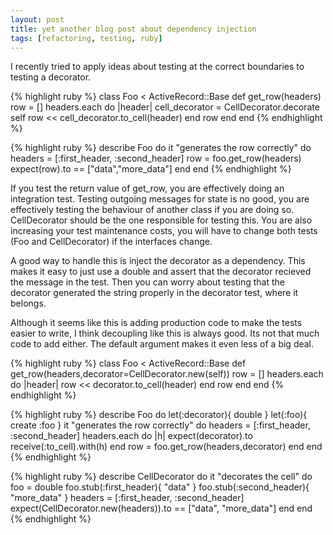 ```yaml
---
layout: post
title: yet another blog post about dependency injection
tags: [refactoring, testing, ruby]
---
```


I recently tried to apply ideas about testing at the correct boundaries to
testing a decorator.

{% highlight ruby %}
class Foo < ActiveRecord::Base
  def get_row(headers)
    row = []
    headers.each do |header|
      cell_decorator = CellDecorator.decorate self
      row << cell_decorator.to_cell(header) 
    end
    row
  end
end
{% endhighlight %}

{% highlight ruby %}
describe Foo do
  it "generates the row correctly" do
    headers = [:first_header, :second_header]
    row = foo.get_row(headers)
    expect(row).to == ["data","more_data"]
  end
end
{% endhighlight %}

If you test the return value of get_row, you are effectively doing an
integration test. Testing outgoing messages for state is no good, you are 
effectively testing the behaviour of another class if you are doing so. 
CellDecorator should be the one responsible for testing this. You are also 
increasing your test maintenance costs, you will have to change both tests 
(Foo and CellDecorator) if the interfaces change.

A good way to handle this is inject the decorator as a dependency. This makes it
easy to just use a double and assert that the decorator recieved the message in the test. Then you can
worry about testing that the decorator generated the string properly in the
decorator test, where it belongs.

Although it seems like this is adding production code to make the tests easier to write, I
think decoupling like this is always good. Its not that much code to add either.
The default argument makes it even less of a big deal.

{% highlight ruby %}
class Foo < ActiveRecord::Base
  def get_row(headers,decorator=CellDecorator.new(self))
    row = []
    headers.each do |header|
      row << decorator.to_cell(header)
    end
    row
  end
end
{% endhighlight %}

{% highlight ruby %}
describe Foo do
  let(:decorator){ double }
  let(:foo){ create :foo }
  it "generates the row correctly" do
    headers = [:first_header, :second_header]
    headers.each do |h|
      expect(decorator).to receive(:to_cell).with(h)
    end
    row = foo.get_row(headers,decorator)
  end
end
{% endhighlight %}

{% highlight ruby %}
describe CellDecorator do
  it "decorates the cell" do
    foo = double
    foo.stub(:first_header){ "data" }
    foo.stub(:second_header){ "more_data" }
    headers = [:first_header, :second_header]
    expect(CellDecorator.new(headers)).to == ["data", "more_data"]
  end
end
{% endhighlight %}
